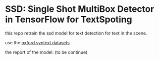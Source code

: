 # SSD: Single Shot MultiBox Detector in TensorFlow for TextSpoting

this repo retrain the ssd model for text detection for text in the scene.

use the [oxford syntext datasets](http://www.robots.ox.ac.uk/~vgg/data/scenetext/)

the report of the model:
(to be continue)